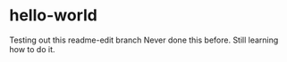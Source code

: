 # hello-world
Testing out this readme-edit branch
Never done this before. Still learning how to do it.
